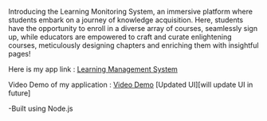 Introducing the Learning Monitoring System, an immersive platform where students embark on a journey of knowledge acquisition. Here, students have the opportunity to enroll in a diverse array of courses, seamlessly sign up, while educators are empowered to craft and curate enlightening courses, meticulously designing chapters and enriching them with insightful pages! 


Here is my app link : [Learning Management System](https://lmsayush.onrender.com/)  



 Video Demo of my application : [Video Demo](https://www.loom.com/share/f1f6762158a24183bea27760cd605fde)  [Updated UI][will update UI in future]

-Built using Node.js 
